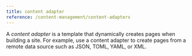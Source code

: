 ```yaml
---
title: content adapter
reference: /content-management/content-adapters
---
```


A _content adapter_ is a template that dynamically creates pages when building a site. For example, use a content adapter to create pages from a remote data source such as JSON, TOML, YAML, or XML.
